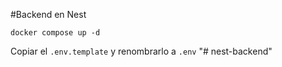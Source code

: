 #Backend en Nest

```
docker compose up -d
```

Copiar el `.env.template` y renombrarlo a `.env`
"# nest-backend" 
